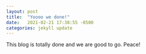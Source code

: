 ```yaml
---
layout: post
title:  "Yoooo we done!"
date:   2021-02-21 17:38:55 -0500
categories: jekyll update
---
```


This blog is totally done and we are good to go. Peace!
